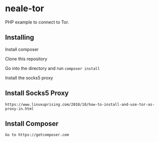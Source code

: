 # neale-tor

PHP example to connect to Tor.

## Installing

Install composer

Clone this repository

Go into the directory and run `composer install`

Install the socks5 proxy

## Install Socks5 Proxy

    https://www.linuxuprising.com/2018/10/how-to-install-and-use-tor-as-proxy-in.html

## Install Composer

    Go to https://getcomposer.com
